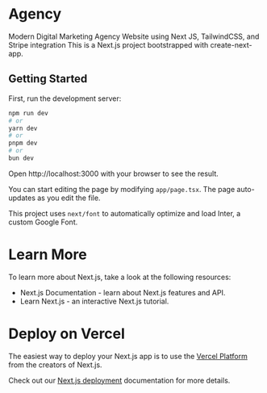 # Agency

Modern Digital Marketing Agency Website using Next JS, TailwindCSS, and Stripe integration
This is a Next.js project bootstrapped with create-next-app.

## Getting Started

First, run the development server:

```bash
npm run dev
# or
yarn dev
# or
pnpm dev
# or
bun dev
```

Open http://localhost:3000 with your browser to see the result.

You can start editing the page by modifying `app/page.tsx`. The page auto-updates as you edit the file.

This project uses `next/font` to automatically optimize and load Inter, a custom Google Font.

# Learn More
To learn more about Next.js, take a look at the following resources:

* Next.js Documentation - learn about Next.js features and API.
* Learn Next.js - an interactive Next.js tutorial.


# Deploy on Vercel

The easiest way to deploy your Next.js app is to use the [Vercel Platform](https://vercel.com/new?filter=next.js) from the creators of Next.js.

Check out our [Next.js deployment](https://nextjs.org/docs/pages/building-your-application/deploying) documentation for more details.
